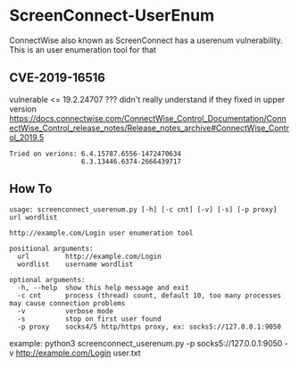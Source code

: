 # ScreenConnect-UserEnum

ConnectWise also known as ScreenConnect has a userenum vulnerability. 
This is an user enumeration tool for that

##  CVE-2019-16516
vulnerable <= 19.2.24707 ??? didn't really understand if they fixed in upper version https://docs.connectwise.com/ConnectWise_Control_Documentation/ConnectWise_Control_release_notes/Release_notes_archive#ConnectWise_Control_2019.5

~~~
Tried on verions: 6.4.15787.6556-1472470634
                  6.3.13446.6374-2666439717
~~~

## How To
~~~
usage: screenconnect_userenum.py [-h] [-c cnt] [-v] [-s] [-p proxy] url wordlist

http://example.com/Login user enumeration tool

positional arguments:
  url         http://example.com/Login
  wordlist    username wordlist

optional arguments:
  -h, --help  show this help message and exit
  -c cnt      process (thread) count, default 10, too many processes may cause connection problems
  -v          verbose mode
  -s          stop on first user found
  -p proxy    socks4/5 http/https proxy, ex: socks5://127.0.0.1:9050
~~~


example: python3 screenconnect_userenum.py  -p socks5://127.0.0.1:9050 -v http://example.com/Login user.txt
